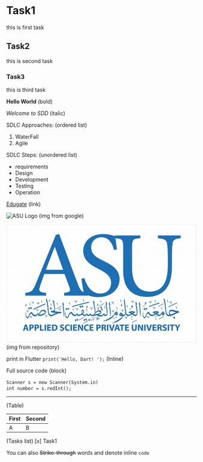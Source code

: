 # Task1
this is first task

## Task2
this is second task

### Task3
this is third task

**Hello World** (bold)

_Welcome to SDD_  (italic)


SDLC Approaches:  (ordered list)
1. WaterFall
2. Agile

SDLC Steps:    (unordered list)
- requirements
- Design
- Development
- Testing
- Operation

[Edugate](https://edugate.asu.edu.jo/login/index.php) (link)

![ASU Logo](https://upload.wikimedia.org/wikipedia/ar/8/82/ASU_Jordan_logo.PNG)  (img from google)

![ASU Logo](https://github.com/AbdGhazall/SDD/blob/main/ASU%20Logo2.jpg)         (img from repository)

print in Flutter  `print('Hello, Dart! ');` (Inline)

Full source code (block)

    Scanner s = new Scanner(System.in)
    int number = s.redInt();

---
(Table)

| First  | Second |
| -----  | ------ |
| A      | B |


(Tasks list)
[x] Task1


You can also ~~Strike-through~~ words and denote inline `code`


